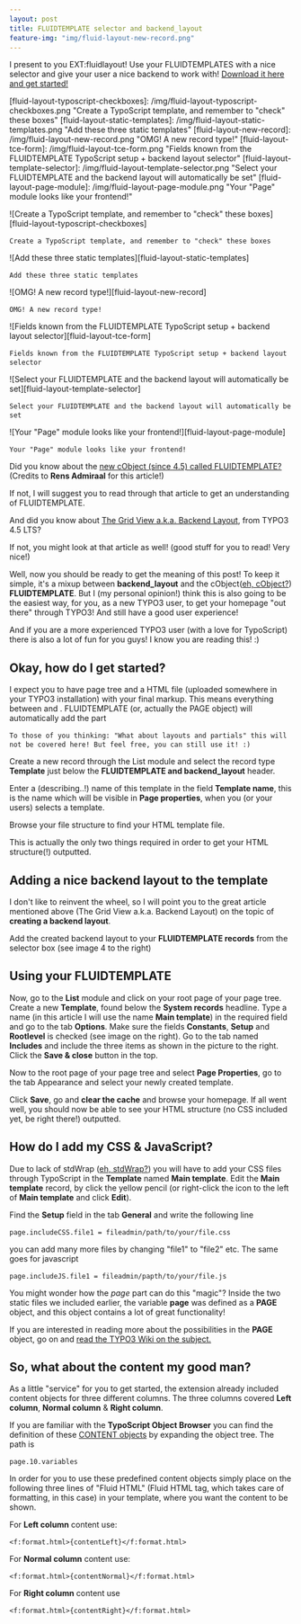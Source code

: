 ```yaml
---
layout: post
title: FLUIDTEMPLATE selector and backend_layout
feature-img: "img/fluid-layout-new-record.png"
---
```


I present to you EXT:fluidlayout! Use your FLUIDTEMPLATES with a nice selector and give your user a nice backend to work with! [Download it here and get started!](http://typo3.org/extensions/repository/view/fluidlayout)

[fluid-layout-typoscript-checkboxes]: /img/fluid-layout-typoscript-checkboxes.png "Create a TypoScript template, and remember to "check" these boxes"
[fluid-layout-static-templates]: /img/fluid-layout-static-templates.png "Add these three static templates"
[fluid-layout-new-record]: /img/fluid-layout-new-record.png "OMG! A new record type!"
[fluid-layout-tce-form]: /img/fluid-layout-tce-form.png "Fields known from the FLUIDTEMPLATE TypoScript setup + backend layout selector"
[fluid-layout-template-selector]: /img/fluid-layout-template-selector.png "Select your FLUIDTEMPLATE and the backend layout will automatically be set"
[fluid-layout-page-module]: /img/fluid-layout-page-module.png "Your "Page" module looks like your frontend!"

![Create a TypoScript template, and remember to "check" these boxes][fluid-layout-typoscript-checkboxes]

	Create a TypoScript template, and remember to "check" these boxes

![Add these three static templates][fluid-layout-static-templates]

	Add these three static templates

![OMG! A new record type!][fluid-layout-new-record]

	OMG! A new record type!

![Fields known from the FLUIDTEMPLATE TypoScript setup + backend layout selector][fluid-layout-tce-form]

	Fields known from the FLUIDTEMPLATE TypoScript setup + backend layout selector

![Select your FLUIDTEMPLATE and the backend layout will automatically be set][fluid-layout-template-selector]

	Select your FLUIDTEMPLATE and the backend layout will automatically be set

![Your "Page" module looks like your frontend!][fluid-layout-page-module]

	Your "Page" module looks like your frontend!

Did you know about the [new cObject (since 4.5) called FLUIDTEMPLATE?](http://typo3.org/documentation/article/the-fluidtemplate-cobject) (Credits to **Rens Admiraal** for this article!)

If not, I will suggest you to read through that article to get an understanding of FLUIDTEMPLATE.

And did you know about [The Grid View a.k.a. Backend Layout](https://typo3.org/news/article/typo3-45-lts-the-grid-view-a-new-concept-for-a-backend-that-matches-your-layout/), from TYPO3 4.5 LTS?

If not, you might look at that article as well! (good stuff for you to read! Very nice!)

Well, now you should be ready to get the meaning of this post! To keep it simple, it's a mixup between **backend_layout** and the cObject([eh, cObject?](http://wiki.typo3.org/TSref/cObject)) **FLUIDTEMPLATE**. But I (my personal opinion!) think this is also going to be the easiest way, for you, as a new TYPO3 user, to get your homepage "out there" through TYPO3! And still have a good user experience!

And if you are a more experienced TYPO3 user (with a love for TypoScript) there is also a lot of fun for you guys! I know you are reading this! :)

## Okay, how do I get started?

I expect you to have page tree and a HTML file (uploaded somewhere in your TYPO3 installation) with your final markup. This means everything between _<body>_ and _</body>_. FLUIDTEMPLATE (or, actually the PAGE object) will automatically add the _<head></head>_ part

	To those of you thinking: "What about layouts and partials" this will not be covered here! But feel free, you can still use it! :)

Create a new record through the List module and select the record type **Template** just below the **FLUIDTEMPLATE and backend_layout** header.

Enter a (describing..!) name of this template in the field **Template name**, this is the name which will be visible in **Page properties**, when you (or your users) selects a template.

Browse your file structure to find your HTML template file.

This is actually the only two things required in order to get your HTML structure(!) outputted.

## Adding a nice backend layout to the template

I don't like to reinvent the wheel, so I will point you to the great article mentioned above (The Grid View a.k.a. Backend Layout) on the topic of **creating a backend layout**.


Add the created backend layout to your **FLUIDTEMPLATE records** from the selector box (see image 4 to the right)

## Using your FLUIDTEMPLATE


Now, go to the **List** module and click on your root page of your page tree. Create a new **Template**, found below the **System records** headline. Type a name (in this article I will use the name **Main template**) in the required field and go to the tab **Options**. Make sure the fields **Constants**, **Setup** and **Rootlevel** is checked (see image on the right). Go to the tab named **Includes** and include the three items as shown in the picture to the right. Click the **Save & close** button in the top.

Now to the root page of your page tree and select **Page Properties**, go to the tab Appearance and select your newly created template.

Click **Save**, go and **clear the cache** and browse your homepage. If all went well, you should now be able to see your HTML structure (no CSS included yet, be right there!) outputted.

## How do I add my CSS & JavaScript?

Due to lack of stdWrap ([eh, stdWrap?](http://dmitry-dulepov.com/article/typo3-stdwrap-explained-part-1.html)) you will have to add your CSS files through TypoScript in the **Template** named **Main template**. Edit the **Main template** record, by click the yellow pencil (or right-click the icon to the left of **Main template** and click **Edit**).

Find the **Setup** field in the tab **General** and write the following line

	page.includeCSS.file1 = fileadmin/path/to/your/file.css

you can add many more files by changing "file1" to "file2" etc. The same goes for javascript

	page.includeJS.file1 = fileadmin/papth/to/your/file.js

You might wonder how the *page* part can do this "magic"? Inside the two static files we included earlier, the variable **page** was defined as a **PAGE** object, and this object contains a lot of great functionality!

If you are interested in reading more about the possibilities in the **PAGE** object, go on and [read the TYPO3 Wiki on the subject.](http://wiki.typo3.org/TSref/PAGE)

## So, what about the content my good man?

As a little "service" for you to get started, the extension already included content objects for three different columns. The three columns covered **Left column**, **Normal column** & **Right column**.

If you are familiar with the **TypoScript Object Browser** you can find the definition of these [CONTENT objects](http://wiki.typo3.org/TSref/CONTENT) by expanding the object tree. The path is

	page.10.variables

In order for you to use these predefined content objects simply place on the following three lines of "Fluid HTML" (Fluid HTML tag, which takes care of formatting, in this case) in your template, where you want the content to be shown.

For **Left column** content use:

	<f:format.html>{contentLeft}</f:format.html>

For **Normal column** content use:

	<f:format.html>{contentNormal}</f:format.html>

For **Right column** content use

	<f:format.html>{contentRight}</f:format.html>

